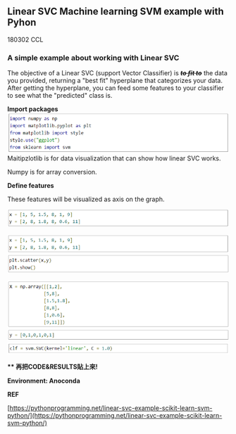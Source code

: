 ## Linear SVC Machine learning SVM example with Pyhon

180302 CCL

### A simple example about working with Linear SVC

The objective of a Linear SVC \(support Vector Classifier\) is ~~_**to fit to**_~~ the data you provided, returning a "best fit" hyperplane that categorizes your data. After getting the hyperplane, you can feed some features to your classifier to see what the "predicted" class is.

**Import packages**![](/assets/SVM_CODE_01.png) Maitipzlotlib is for data visualization that can show how linear SVC works.

Numpy is for array conversion. 

**Define features**

These features  will be visualized  as axis on the graph.

![](/assets/SVM_CODE_02.png)

![](/assets/SVM_CODE_02.png)![](/assets/SVM_CODE_03.png)

![](/assets/SVM_CODE_04.png)![](/assets/SVM_CODE_05.png)![](/assets/SVM_CODE_06.png)

**\*\* 再把CODE&RESULTS貼上來!**

**Environment: Anoconda**

**REF**

[https://pythonprogramming.net/linear-svc-example-scikit-learn-svm-python/](https://pythonprogramming.net/linear-svc-example-scikit-learn-svm-python/)

